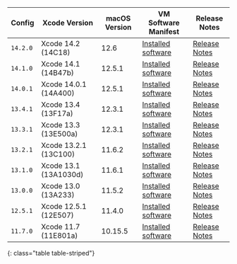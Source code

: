  Config   | Xcode Version                   | macOS Version | VM Software Manifest | Release Notes
----------|---------------------------------|---------------|----------------------------|--------------
 `14.2.0` | Xcode 14.2 (14C18) | 12.6 | [Installed software](https://circle-macos-docs.s3.amazonaws.com/image-manifest/v10821/manifest.txt) | [Release Notes](https://discuss.circleci.com/t/xcode-14-2-rc-released-breaking-changes/46303)
 `14.1.0` | Xcode 14.1 (14B47b) | 12.5.1 | [Installed software](https://circle-macos-docs.s3.amazonaws.com/image-manifest/v9002/index.html) | [Release Notes](https://discuss.circleci.com/t/xcode-14-1-rc-2-released/45890)
 `14.0.1` | Xcode 14.0.1 (14A400) | 12.5.1 | [Installed software](https://circle-macos-docs.s3.amazonaws.com/image-manifest/v8824/index.html) | [Release Notes](https://discuss.circleci.com/t/xcode-14-0-1-rc-released/45424)
 `13.4.1` | Xcode 13.4 (13F17a) | 12.3.1 | [Installed software](https://circle-macos-docs.s3.amazonaws.com/image-manifest/v8094/index.html) | [Release Notes](https://discuss.circleci.com/t/xcode-13-4-1-released/44328)
 `13.3.1` | Xcode 13.3 (13E500a) | 12.3.1 | [Installed software](https://circle-macos-docs.s3.amazonaws.com/image-manifest/v7555/index.html) | [Release Notes](https://discuss.circleci.com/t/xcode-13-3-1-released/43675)
 `13.2.1` | Xcode 13.2.1 (13C100) | 11.6.2 | [Installed software](https://circle-macos-docs.s3.amazonaws.com/image-manifest/v6690/index.html) | [Release Notes](https://discuss.circleci.com/t/xcode-13-2-1-released/42334)
 `13.1.0` | Xcode 13.1 (13A1030d) | 11.6.1 | [Installed software](https://circle-macos-docs.s3.amazonaws.com/image-manifest/v6269/index.html) | [Release Notes](https://discuss.circleci.com/t/xcode-13-1-rc-released/41577)
 `13.0.0` | Xcode 13.0 (13A233) | 11.5.2 | [Installed software](https://circle-macos-docs.s3.amazonaws.com/image-manifest/v6052/index.html) | [Release Notes](https://discuss.circleci.com/t/xcode-13-rc-released/41256)
 `12.5.1` | Xcode 12.5.1 (12E507) | 11.4.0 | [Installed software](https://circle-macos-docs.s3.amazonaws.com/image-manifest/v5775/index.html) | [Release Notes](https://discuss.circleci.com/t/xcode-12-5-1-released/40490)
 `11.7.0` | Xcode 11.7 (11E801a) | 10.15.5 | [Installed software](https://circle-macos-docs.s3.amazonaws.com/image-manifest/v3587/index.html) | [Release Notes](https://discuss.circleci.com/t/xcode-11-7-released/37312)
 {: class="table table-striped"}
